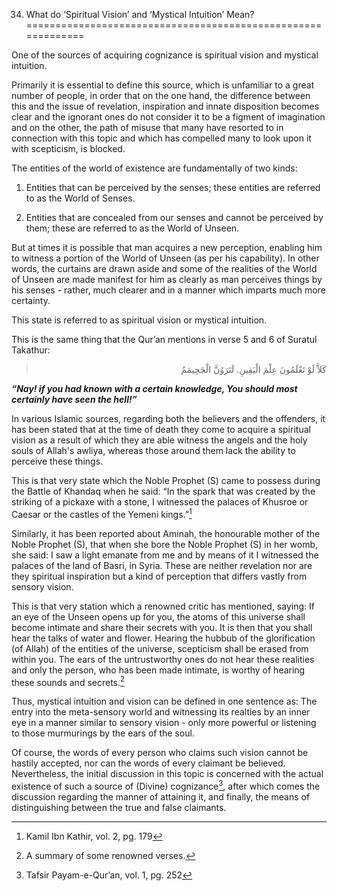 34. What do ‘Spiritual Vision’ and ‘Mystical Intuition’ Mean?
=============================================================

One of the sources of acquiring cognizance is spiritual vision and
mystical intuition.

Primarily it is essential to define this source, which is unfamiliar to
a great number of people, in order that on the one hand, the difference
between this and the issue of revelation, inspiration and innate
disposition becomes clear and the ignorant ones do not consider it to be
a figment of imagination and on the other, the path of misuse that many
have resorted to in connection with this topic and which has compelled
many to look upon it with scepticism, is blocked.

The entities of the world of existence are fundamentally of two kinds:

1. Entities that can be perceived by the senses; these entities are
referred to as the World of Senses.

2. Entities that are concealed from our senses and cannot be perceived
by them; these are referred to as the World of Unseen.

But at times it is possible that man acquires a new perception, enabling
him to witness a portion of the World of Unseen (as per his capability).
In other words, the curtains are drawn aside and some of the realities
of the World of Unseen are made manifest for him as clearly as man
perceives things by his senses - rather, much clearer and in a manner
which imparts much more certainty.

This state is referred to as spiritual vision or mystical intuition.

This is the same thing that the Qur’an mentions in verse 5 and 6 of
Suratul Takathur:

<blockquote dir="rtl">
  <p>
کَلاَّ لَوْ تَعْلَمُونَ عِلْمَ الْيَقِينِ. لَتَرَوُنَّ الْجَحِيمَمُ
  </p>
</blockquote>

***“Nay! if you had known with a certain knowledge, You should most
certainly have seen the hell!”***

In various Islamic sources, regarding both the believers and the
offenders, it has been stated that at the time of death they come to
acquire a spiritual vision as a result of which they are able witness
the angels and the holy souls of Allah's awliya, whereas those around
them lack the ability to perceive these things.

This is that very state which the Noble Prophet (S) came to possess
during the Battle of Khandaq when he said: “In the spark that was
created by the striking of a pickaxe with a stone, I witnessed the
palaces of Khusroe or Caesar or the castles of the Yemeni kings.”[^1]

Similarly, it has been reported about Aminah, the honourable mother of
the Noble Prophet (S), that when she bore the Noble Prophet (S) in her
womb, she said: I saw a light emanate from me and by means of it I
witnessed the palaces of the land of Basri, in Syria. These are neither
revelation nor are they spiritual inspiration but a kind of perception
that differs vastly from sensory vision.

This is that very station which a renowned critic has mentioned, saying:
If an eye of the Unseen opens up for you, the atoms of this universe
shall become intimate and share their secrets with you. It is then that
you shall hear the talks of water and flower. Hearing the hubbub of the
glorification (of Allah) of the entities of the universe, scepticism
shall be erased from within you. The ears of the untrustworthy ones do
not hear these realities and only the person, who has been made
intimate, is worthy of hearing these sounds and secrets.[^2]

Thus, mystical intuition and vision can be defined in one sentence as:
The entry into the meta-sensory world and witnessing its realties by an
inner eye in a manner similar to sensory vision - only more powerful or
listening to those murmurings by the ears of the soul.

Of course, the words of every person who claims such vision cannot be
hastily accepted, nor can the words of every claimant be believed.
Nevertheless, the initial discussion in this topic is concerned with the
actual existence of such a source of (Divine) cognizance[^3], after
which comes the discussion regarding the manner of attaining it, and
finally, the means of distinguishing between the true and false
claimants.

[^1]: Kamil Ibn Kathir, vol. 2, pg. 179

[^2]: A summary of some renowned verses.

[^3]: Tafsir Payam-e-Qur’an, vol. 1, pg. 252


